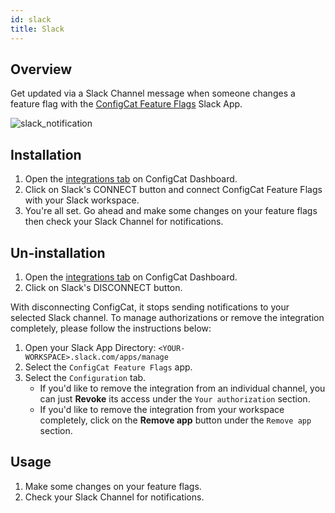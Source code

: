 ```yaml
---
id: slack
title: Slack
---
```


## Overview

Get updated via a Slack Channel message when someone changes a feature flag with the <a href="https://configcat.slack.com/apps/A011CN2QZJB-configcat-feature-flags" target="_blank">ConfigCat Feature Flags</a> Slack App.

![slack_notification](/assets/slack/notification.png)

## Installation

1. Open the <a href="https://app.configcat.com/product/integrations" target="_blank">integrations tab</a> on ConfigCat Dashboard.
1. Click on Slack's CONNECT button and connect ConfigCat Feature Flags with your Slack workspace.
1. You're all set. Go ahead and make some changes on your feature flags then check your Slack Channel for notifications.

## Un-installation
1. Open the <a href="https://app.configcat.com/product/integrations" target="_blank">integrations tab</a> on ConfigCat Dashboard.
1. Click on Slack's DISCONNECT button.

With disconnecting ConfigCat, it stops sending notifications to your selected Slack channel. To manage authorizations or remove the integration completely, please follow the instructions below:

1. Open your Slack App Directory: `<YOUR-WORKSPACE>.slack.com/apps/manage`
2. Select the `ConfigCat Feature Flags` app.
3. Select the `Configuration` tab.
   - If you'd like to remove the integration from an individual channel, you can just **Revoke** its access under the `Your authorization` section.
   - If you'd like to remove the integration from your workspace completely, click on the **Remove app** button under the `Remove app` section.


## Usage
1. Make some changes on your feature flags.
1. Check your Slack Channel for notifications.
